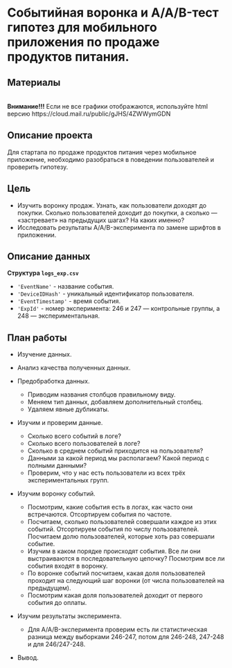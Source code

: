 # Событийная воронка и A/A/B-тест гипотез для мобильного приложения по продаже продуктов питания.

## Материалы
<br>
<b> Внимание!!!</b> Если не все графики отображаются, используйте html версию https://cloud.mail.ru/public/gJHS/4ZWWymGDN

## Описание проекта
Для стартапа по продаже продуктов питания через мобильное приложение, необходимо разобраться в поведении пользователей и проверить гипотезу.


## Цель
- Изучить воронку продаж. Узнать, как пользователи доходят до покупки. Сколько пользователей доходит до покупки, а сколько — «застревает» на предыдущих шагах? На каких именно?
- Исследовать результаты A/A/B-эксперимента по замене шрифтов в приложении.


## Описание данных
<b>Структура `logs_exp.csv`</b>
- `'EventName'` - название события.
- `'DeviceIDHash'` - уникальный идентификатор пользователя.
- `'EventTimestamp'` - время события.
- `'ExpId'` - номер эксперимента: 246 и 247 — контрольные группы, а 248 — экспериментальная.


## План работы
* Изучение данных.
* Анализ качества полученных данных.
* Предобработка данных.
    * Приводим названия столбцов правильному виду.
    * Меняем тип данных, добавляем дополнительный столбец.
    * Удаляем явные дубликаты.
* Изучим и проверим данные.
    * Сколько всего событий в логе?
    * Сколько всего пользователей в логе? 
    * Сколько в среднем событий приходится на пользователя?
    * Данными за какой период мы располагаем? Какой период с полными данными?
    * Проверим, что у нас есть пользователи из всех трёх экспериментальных групп.
* Изучим воронку событий.
    * Посмотрим, какие события есть в логах, как часто они встречаются. Отсортируем события по частоте.
    * Посчитаем, сколько пользователей совершали каждое из этих событий. Отсортируем события по числу пользователей. Посчитаем долю пользователей, которые хоть раз совершали событие.
    * Изучим в каком порядке происходят события. Все ли они выстраиваются в последовательную цепочку? Посмотрим все ли события входят в воронку.
    * По воронке событий посчитаем, какая доля пользователей проходит на следующий шаг воронки (от числа пользователей на предыдущем).
    * Посмотрим какая доля пользователей доходит от первого события до оплаты.
* Изучим результаты эксперимента.
    * Для А/А/B-эксперимента проверим есть ли статистическая разница между выборками 246-247, потом для 246-248, 247-248 и для 246/247-248.
    
* Вывод.